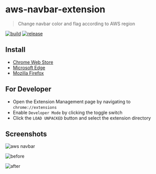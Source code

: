 # aws-navbar-extension

> Change navbar color and flag according to AWS region

[![build](https://img.shields.io/github/actions/workflow/status/nalbam/aws-navbar-extension/build.yaml?branch=main&style=for-the-badge&logo=github)](https://github.com/nalbam/aws-navbar-extension/actions)
[![release](https://img.shields.io/github/v/release/nalbam/aws-navbar-extension?style=for-the-badge&logo=github)](https://github.com/nalbam/aws-navbar-extension/releases)

## Install

* [Chrome Web Store](https://chrome.google.com/webstore/detail/aws-colorful-navbar/kgifmgnlchjjippdpkblbdlfidcpceme)
* [Microsoft Edge](https://chrome.google.com/webstore/detail/aws-colorful-navbar/kgifmgnlchjjippdpkblbdlfidcpceme)
* [Mozilla Firefox](https://addons.mozilla.org/firefox/addon/aws-colorful-navbar/)

## For Developer

* Open the Extension Management page by navigating to `chrome://extensions`
* Enable `Developer Mode` by clicking the toggle switch
* Click the `LOAD UNPACKED` button and select the extension directory

## Screenshots

![aws navbar](images/screenshot.png)

![before](images/aws-navbar-extension-00.png)

![after](images/aws-navbar-extension-01.png)
